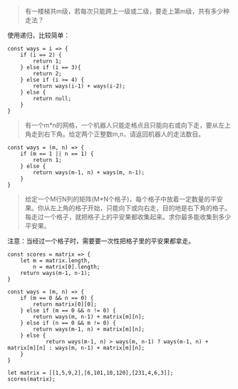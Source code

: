 >有一楼梯共m级，若每次只能跨上一级或二级，要走上第m级，共有多少种走法？

使用递归，比较简单：

    const ways = i => {
        if (i == 2) {
            return 1;
        } else if (i == 3){
            return 2;
        } else if (i >= 4) {
            return ways(i-1) + ways(i-2);
        } else {
            return null;
        }
    }
    
>有一个m*n的网格，一个机器人只能走格点且只能向右或向下走，要从左上角走到右下角。给定两个正整数m,n，请返回机器人的走法数目。

    const ways = (m, n) => {
        if (m == 1 || n == 1) {
            return 1;
        } else {
            return ways(m-1, n) + ways(m, n-1);
        }
    }

>给定一个M行N列的矩阵(M*N个格子)，每个格子中放着一定数量的平安果。你从左上角的格子开始，只能向下或向右走，目的地是右下角的格子。每走过一个格子，就把格子上的平安果都收集起来。求你最多能收集到多少平安果。

注意：当经过一个格子时，需要要一次性把格子里的平安果都拿走。

	const scores = matrix => {
	    let m = matrix.length,
	        n = matrix[0].length;
	    return ways(m-1, n-1);
	}

    const ways = (m, n) => {
        if (m == 0 && n == 0) {
            return matrix[0][0];
        } else if (m == 0 && n != 0) {
            return ways(m, n-1) + matrix[m][n];
        } else if (n == 0 && m != 0) {
            return ways(m-1, n) + matrix[m][n];
        } else {
                return ways(m-1, n) > ways(m, n-1) ? ways(m-1, n) + matrix[m][n] : ways(m, n-1) + matrix[m][n];
        }
    }

	let matrix = [[1,5,9,2],[6,101,10,120],[231,4,6,3]];
	scores(matrix);